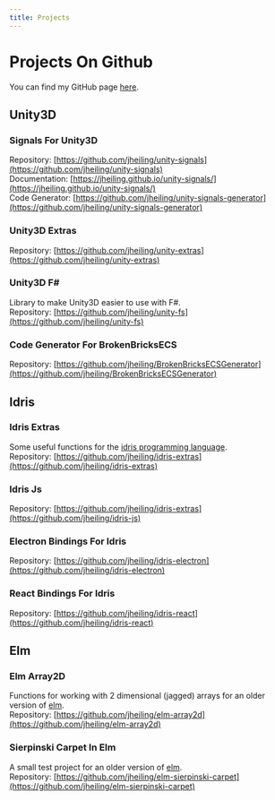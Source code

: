 ```yaml
---
title: Projects
---
```

# Projects On Github
You can find my GitHub page [here](https://github.com/jheiling).
## Unity3D
### Signals For Unity3D
Repository: [https://github.com/jheiling/unity-signals](https://github.com/jheiling/unity-signals)  
Documentation: [https://jheiling.github.io/unity-signals/](https://jheiling.github.io/unity-signals/)  
Code Generator: [https://github.com/jheiling/unity-signals-generator](https://github.com/jheiling/unity-signals-generator)
### Unity3D Extras
Repository: [https://github.com/jheiling/unity-extras](https://github.com/jheiling/unity-extras)
### Unity3D F#
Library to make Unity3D easier to use with F#.  
Repository: [https://github.com/jheiling/unity-fs](https://github.com/jheiling/unity-fs)
### Code Generator For BrokenBricksECS
Repository: [https://github.com/jheiling/BrokenBricksECSGenerator](https://github.com/jheiling/BrokenBricksECSGenerator)
## Idris
### Idris Extras
Some useful functions for the [idris programming language](https://www.idris-lang.org/).  
Repository: [https://github.com/jheiling/idris-extras](https://github.com/jheiling/idris-extras)
### Idris Js
Repository: [https://github.com/jheiling/idris-extras](https://github.com/jheiling/idris-js)
### Electron Bindings For Idris
Repository: [https://github.com/jheiling/idris-electron](https://github.com/jheiling/idris-electron)
### React Bindings For Idris
Repository: [https://github.com/jheiling/idris-react](https://github.com/jheiling/idris-react)
## Elm
### Elm Array2D
Functions for working with 2 dimensional (jagged) arrays for an older version of [elm](http://elm-lang.org/).  
Repository: [https://github.com/jheiling/elm-array2d](https://github.com/jheiling/elm-array2d)
### Sierpinski Carpet In Elm
A small test project for an older version of [elm](http://elm-lang.org/).  
Repository: [https://github.com/jheiling/elm-sierpinski-carpet](https://github.com/jheiling/elm-sierpinski-carpet)
